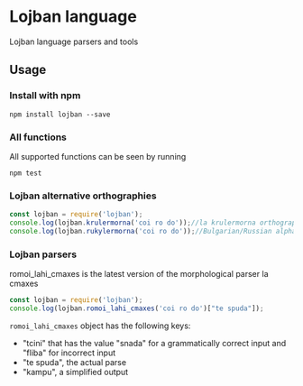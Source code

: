 # Lojban language

Lojban language parsers and tools

## Usage
### Install with npm
```
npm install lojban --save
```

### All functions
All supported functions can be seen by running
```
npm test
```

### Lojban alternative orthographies

```JavaScript
const lojban = require('lojban');
console.log(lojban.krulermorna('coi ro do'));//la krulermorna orthography
console.log(lojban.rukylermorna('coi ro do'));//Bulgarian/Russian alphabet orthgraphy
```

### Lojban parsers

romoi_lahi_cmaxes is the latest version of the morphological parser la cmaxes

```JavaScript
const lojban = require('lojban');
console.log(lojban.romoi_lahi_cmaxes('coi ro do')["te spuda"]);
```
`romoi_lahi_cmaxes` object has the following keys:
* "tcini" that has the value "snada" for a grammatically correct input and "fliba" for incorrect input
* "te spuda", the actual parse
* "kampu", a simplified output
